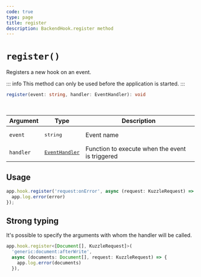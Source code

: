 ```yaml
---
code: true
type: page
title: register
description: BackendHook.register method
---
```


# `register()`

<SinceBadge version="2.8.0" />

Registers a new hook on an event.

::: info
This method can only be used before the application is started.
:::

```ts
register(event: string, handler: EventHandler): void
```

<br/>

| Argument | Type                  | Description                   |
|----------|-----------------------|-------------------------------|
| `event` | <pre>string</pre> | Event name |
| `handler` | <pre>[EventHandler](/core/2/framework/types/event-handler)</pre> | Function to execute when the event is triggered |

## Usage

```js
app.hook.register('request:onError', async (request: KuzzleRequest) => {
  app.log.error(error)
});
```

## Strong typing

It's possible to specify the arguments with whom the handler will be called.

```js
app.hook.register<[Document[], KuzzleRequest]>(
  'generic:document:afterWrite',
  async (documents: Document[], request: KuzzleRequest) => {
    app.log.error(documents)
  }),
```